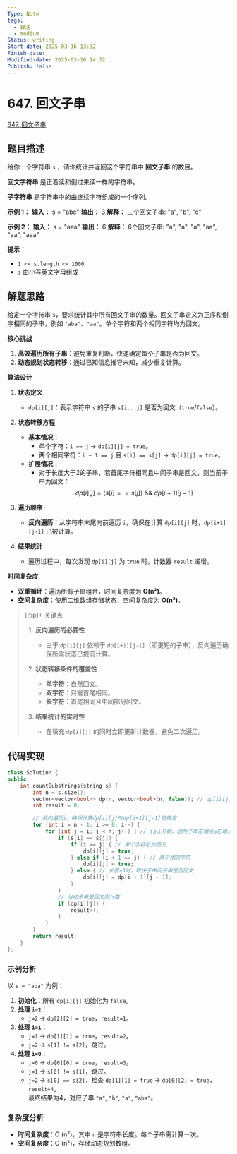 ```yaml
---
Type: Note
tags:
  - 算法
  - medium
Status: writing
Start-date: 2025-03-16 13:32
Finish-date: 
Modified-date: 2025-03-16 14:32
Publish: false
---
```



# 647. 回文子串
[647. 回文子串](https://leetcode.cn/problems/palindromic-substrings/)


## 题目描述
给你一个字符串 `s` ，请你统计并返回这个字符串中 **回文子串** 的数目。

**回文字符串** 是正着读和倒过来读一样的字符串。

**子字符串** 是字符串中的由连续字符组成的一个序列。

**示例 1：**
**输入：** s = "abc"
**输出：** 3
**解释：** 三个回文子串: "a", "b", "c"

**示例 2：**
**输入：** s = "aaa"
**输出：** 6
**解释：** 6个回文子串: "a", "a", "a", "aa", "aa", "aaa"

**提示：**
- `1 <= s.length <= 1000`
- `s` 由小写英文字母组成

## 解题思路


给定一个字符串 `s`，要求统计其中所有回文子串的数量。回文子串定义为正序和倒序相同的子串，例如 `"aba"`、`"aa"`。单个字符和两个相同字符均为回文。

**核心挑战**  
1. **高效遍历所有子串**：避免重复判断，快速确定每个子串是否为回文。  
2. **动态规划状态转移**：通过已知信息推导未知，减少重复计算。


**算法设计**  
1. **状态定义**  
   - `dp[i][j]`：表示字符串 `s` 的子串 `s[i...j]` 是否为回文（`true`/`false`）。

2. **状态转移方程**  
   - **基本情况**：  
     - 单个字符：`i == j` → `dp[i][j] = true`。  
     - 两个相同字符：`i + 1 == j` 且 `s[i] == s[j]` → `dp[i][j] = true`。  
   - **扩展情况**：  
     - 对于长度大于2的子串，若首尾字符相同且中间子串是回文，则当前子串为回文：  $$dp[i][j] = (s[i] == s[j]) \ \&\& \ dp[i+1][j-1]$$

3. **遍历顺序**  
   - **反向遍历**：从字符串末尾向前遍历 `i`，确保在计算 `dp[i][j]` 时，`dp[i+1][j-1]` 已被计算。

4. **结果统计**  
   - 遍历过程中，每次发现 `dp[i][j]` 为 `true` 时，计数器 `result` 递增。

**时间复杂度**  
- **双重循环**：遍历所有子串组合，时间复杂度为 **O(n²)**。  
- **空间复杂度**：使用二维数组存储状态，空间复杂度为 **O(n²)**。

> [!tip]+ 关键点
> 1. **反向遍历的必要性**  
>    - 由于 `dp[i][j]` 依赖于 `dp[i+1][j-1]`（即更短的子串），反向遍历确保所需状态已提前计算。
> 
> 2. **状态转移条件的覆盖性**  
>    - **单字符**：自然回文。  
>    - **双字符**：只需首尾相同。  
>    - **长字符**：首尾相同且中间部分回文。
> 
> 3. **结果统计的实时性**  
>    - 在填充 `dp[i][j]` 的同时立即更新计数器，避免二次遍历。

## 代码实现

```cpp
class Solution {
public:
    int countSubstrings(string s) {
        int n = s.size();
        vector<vector<bool>> dp(n, vector<bool>(n, false)); // dp[i][j]表示s[i...j]是否为回文
        int result = 0;

        // 反向遍历i，确保计算dp[i][j]时dp[i+1][j-1]已确定
        for (int i = n - 1; i >= 0; i--) {
            for (int j = i; j < n; j++) { // j从i开始，因为子串左端点≤右端点
                if (s[i] == s[j]) {
                    if (i == j) { // 单个字符必为回文
                        dp[i][j] = true;
                    } else if (i + 1 == j) { // 两个相同字符
                        dp[i][j] = true;
                    } else { // 长度≥3时，取决于中间子串是否回文
                        dp[i][j] = dp[i + 1][j - 1];
                    }
                }
                // 当前子串是回文则计数
                if (dp[i][j]) {
                    result++;
                }
            }
        }
        return result;
    }
};
```


### 示例分析

以 `s = "aba"` 为例：  
1. **初始化**：所有 `dp[i][j]` 初始化为 `false`。  
2. **处理 `i=2`**：  
   - `j=2` → `dp[2][2] = true`，`result=1`。  
3. **处理 `i=1`**：  
   - `j=1` → `dp[1][1] = true`，`result=2`。  
   - `j=2` → `s[1] != s[2]`，跳过。  
4. **处理 `i=0`**：  
   - `j=0` → `dp[0][0] = true`，`result=3`。  
   - `j=1` → `s[0] != s[1]`，跳过。  
   - `j=2` → `s[0] == s[2]`，检查 `dp[1][1] = true` → `dp[0][2] = true`，`result=4`。  
最终结果为4，对应子串 `"a"`, `"b"`, `"a"`, `"aba"`。


### 复杂度分析
- **时间复杂度**：O (n²)，其中 `n` 是字符串长度。每个子串需计算一次。
- **空间复杂度**：O (n²)，存储动态规划数组。
